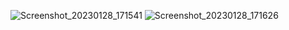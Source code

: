 ![Screenshot_20230128_171541](https://user-images.githubusercontent.com/101534144/215261282-a9d5dd5f-3480-4f6b-aab0-8faee86052ae.png)
![Screenshot_20230128_171626](https://user-images.githubusercontent.com/101534144/215261301-417d1d7f-49b8-4c05-9b04-381409d69757.png)
